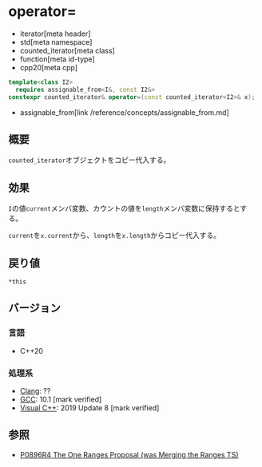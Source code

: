 # operator=
* iterator[meta header]
* std[meta namespace]
* counted_iterator[meta class]
* function[meta id-type]
* cpp20[meta cpp]

```cpp
template<class I2>
  requires assignable_from<I&, const I2&>
constexpr counted_iterator& operator=(const counted_iterator<I2>& x);
```
* assignable_from[link /reference/concepts/assignable_from.md]

## 概要

`counted_iterator`オブジェクトをコピー代入する。

## 効果

`I`の値`current`メンバ変数、カウントの値を`length`メンバ変数に保持するとする。

`current`を`x.current`から、`length`を`x.length`からコピー代入する。

## 戻り値

`*this`

## バージョン
### 言語
- C++20

### 処理系
- [Clang](/implementation.md#clang): ??
- [GCC](/implementation.md#gcc): 10.1 [mark verified]
- [Visual C++](/implementation.md#visual_cpp): 2019 Update 8 [mark verified]

## 参照
- [P0896R4 The One Ranges Proposal (was Merging the Ranges TS)](http://www.open-std.org/jtc1/sc22/wg21/docs/papers/2018/p0896r4.pdf)
